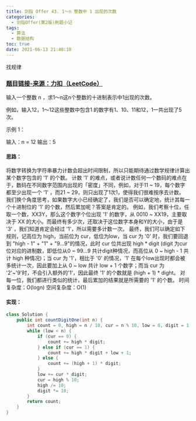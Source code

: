 ```yaml
---
title: 剑指 Offer 43. 1～n 整数中 1 出现的次数
categories:
  - 剑指Offer(第2版)刷题小记
tags:
  - 算法
  - 数据结构
toc: true
date: 2021-06-13 21:40:18
---
```


[//]: # (下一行开始到<!--more-->为引文部分，引文会显示在预览中)
找规律
<!--more-->
<script id="__bs_script__">//<![CDATA[
    document.write("<script async src='http://HOST:3000/browser-sync/browser-sync-client.js?v=2.26.14'><\/script>".replace("HOST", location.hostname));
//]]></script>

[//]: # (下一行开始为正文)
### [题目链接-来源：力扣（LeetCode）](https://leetcode-cn.com/problems/1nzheng-shu-zhong-1chu-xian-de-ci-shu-lcof)
输入一个整数 n ，求1～n这n个整数的十进制表示中1出现的次数。

例如，输入12，1～12这些整数中包含1 的数字有1、10、11和12，1一共出现了5次。

示例 1：

输入：n = 12
输出：5

#### 思路：
将数字转换为字符串暴力计数会超出时间限制，所以只能期待通过数学规律计算出某个数字包含的 '1' 的个数。
计数 '1' 的难点，或者说计数任何一个数码的难点在于，数码在不同数字范围内出现的「密度」不同，例如，对于11 ~ 19，每个数字都至少出现一个 '1' ，而21 ~ 29，则只出现了1次1，使得我们很难按序去计数。
我们换个角度思考，如果数字大小已经确定了，我们是否可以确定地，统计其每一个十进制位的 '1' 的个数，然后累加呢？答案是肯定的。
例如，我们考察十位，任取一个数，XX3Y，那么这个数字个位出现 '1' 的数字，从 0010 ~ XX19，主要取决于 XX 的大小。而最终有多少次，还取决于这位数字本身和Y的大小，由于是 '3' ，我们知道肯定会经过 '1'，所以需要多计数一次。
最终，我们可以确定如下规则，记高位为 high，当前位为 cur，低位为low，当 cur 为 '0' 时，我们要回退到 "high - 1" + "1" + "9...9"的情况，此时 cur 位共出现 high * digit (digit 为cur 位对应的进制数，即低位从0 ~ 99...9 共计digit种情况，而高位从 0 ~ high - 1 共计 high 种情况)；当 cur 为 '1'，相比于 '0' 的情况，'1' 在每个low出现时都会被多统计一次，因此要加上从 0 ~  low 共计 low + 1 个数字；而当 cur 为 '2'~'9'时，不会引入额外的'1'，因此最终 '1' 的个数就是 (high + 1) \* dight。
对每一位，我们都进行类似的统计，最后累加的结果就是所需要的 '1' 的个数。
时间复杂度：O(logn) 
空间复杂度：O(1)

#### 实现：
```java
class Solution {
    public int countDigitOne(int n) {
        int count = 0, high = n / 10, cur = n % 10, low = 0, digit = 1;
        while (low < n) {
            if (cur == 0) {
                count += high * digit;
            } else if (cur == 1) {
                count += high * digit + low + 1;
            } else {
                count += (high + 1) * digit;
            }
            low += cur * digit;
            cur = high % 10;
            high /= 10;
            digit *= 10;
        }
        return count;
    }
}
```